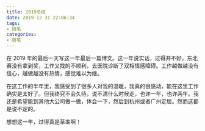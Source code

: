 ```yaml
---
title: 2019总结
date: 2019-12-31 22:06:34
tags:
- 随笔
categories:
- 随笔
---
```


在 2019 年的最后一天写这一年最后一篇博文。这一年说实话，过得并不好，东北赛没有拿到奖，工作又找的不顺利，去医院诊断了双相情感障碍。工作越做越没有信心，越做越没有热情，感觉难以为继。
<!--more-->

在这工作的半年里，我感受到了很多人对我的温暖，我真的很感动，能在这里工作确实是太好了。但我终究不会久待，说不清什么时候走，也许一年，也许两年。我还是希望能到其他大公司做一做，体会一下，然后到杭州或者广州定居。然而这都是说不定的。

想想这一年，过得真是草率啊！
